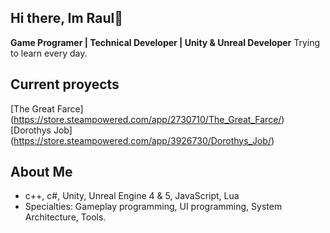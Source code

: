 ## Hi there, Im Raul👋


**Game Programer | Technical Developer | Unity & Unreal Developer** 
Trying to learn every day.

## Current proyects
[The Great Farce] (https://store.steampowered.com/app/2730710/The_Great_Farce/)
[Dorothys Job] (https://store.steampowered.com/app/3926730/Dorothys_Job/)

## About Me
- c++, c#, Unity, Unreal Engine 4 & 5, JavaScript, Lua
- Specialties: Gameplay programming, UI programming, System Architecture, Tools.


<!--
**ralu1911/ralu1911** is a ✨ _special_ ✨ repository because its `README.md` (this file) appears on your GitHub profile.

Here are some ideas to get you started:

- 🔭 I’m currently working on ...
- 🌱 I’m currently learning ...
- 👯 I’m looking to collaborate on ...
- 🤔 I’m looking for help with ...
- 💬 Ask me about ...
- 📫 How to reach me: ...
- 😄 Pronouns: ...
- ⚡ Fun fact: ...
-->

